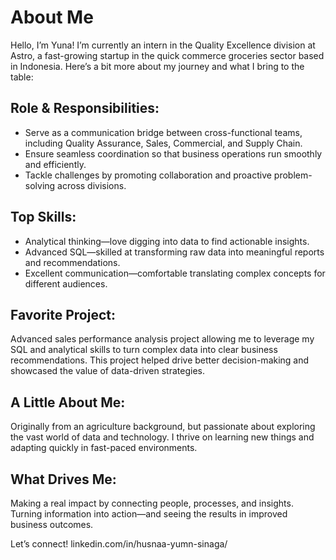 # About Me

Hello, I’m Yuna! I’m currently an intern in the Quality Excellence division at Astro, a fast-growing startup in the quick commerce groceries sector based in Indonesia. Here’s a bit more about my journey and what I bring to the table:

## Role & Responsibilities:

- Serve as a communication bridge between cross-functional teams, including Quality Assurance, Sales, Commercial, and Supply Chain.
- Ensure seamless coordination so that business operations run smoothly and efficiently.
- Tackle challenges by promoting collaboration and proactive problem-solving across divisions.

## Top Skills:

- Analytical thinking—love digging into data to find actionable insights.
- Advanced SQL—skilled at transforming raw data into meaningful reports and recommendations.
- Excellent communication—comfortable translating complex concepts for different audiences.

## Favorite Project:

Advanced sales performance analysis project allowing me to leverage my SQL and analytical skills to turn complex data into clear business recommendations. This project helped drive better decision-making and showcased the value of data-driven strategies.

## A Little About Me:

Originally from an agriculture background, but passionate about exploring the vast world of data and technology. I thrive on learning new things and adapting quickly in fast-paced environments.

## What Drives Me:

Making a real impact by connecting people, processes, and insights. Turning information into action—and seeing the results in improved business outcomes.

Let’s connect!
linkedin.com/in/husnaa-yumn-sinaga/
